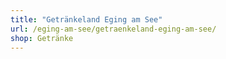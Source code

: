 ```yaml
---
title: "Getränkeland Eging am See"
url: /eging-am-see/getraenkeland-eging-am-see/
shop: Getränke
---
```


